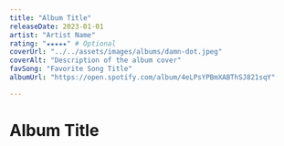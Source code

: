 ```yaml
---
title: "Album Title"
releaseDate: 2023-01-01
artist: "Artist Name"
rating: "★★★★★" # Optional
coverUrl: "../../assets/images/albums/damn-dot.jpeg"
coverAlt: "Description of the album cover"
favSong: "Favorite Song Title"
albumUrl: "https://open.spotify.com/album/4eLPsYPBmXABThSJ821sqY"

---
```


# Album Title
